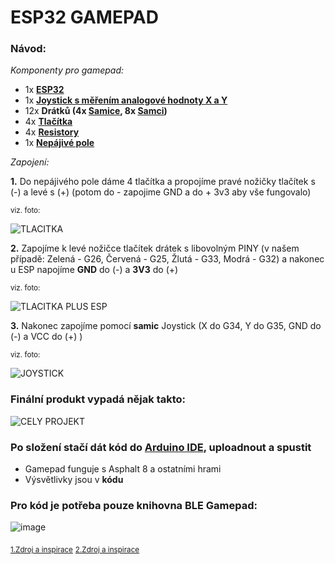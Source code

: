 # **ESP32 GAMEPAD**







### Návod:

  *Komponenty pro gamepad:*
  
- 1x [**ESP32**](https://dratek.cz/arduino/1581-esp-32s-esp32-esp8266-development-board-2.4ghz-dual-mode-wifi-bluetooth-antenna-module.html?_gl=1*s3cekh*_up*MQ..&gclid=CjwKCAjwupGyBhBBEiwA0UcqaH6J5DjgpT64NVNzaj-crNZk7CDaJllbJJJvBpg1rio_UimbY8WeMBoCJT8QAvD_BwE)
- 1x [**Joystick s měřením analogové hodnoty X a Y**](https://dratek.cz/arduino/884-joystick-ps2.html?gad_source=1&gclid=CjwKCAjwupGyBhBBEiwA0UcqaH6J5DjgpT64NVNzaj-crNZk7CDaJllbJJJvBpg1rio_UimbY8WeMBoCJT8QAvD_BwE) 
- 12x **Drátků (4x [Samice](https://dratek.cz/arduino/1214-40-x-m-f-dupont-kabel-20-cm.html?_gl=1*56f225*_up*MQ..&gclid=CjwKCAjwupGyBhBBEiwA0UcqaH6J5DjgpT64NVNzaj-crNZk7CDaJllbJJJvBpg1rio_UimbY8WeMBoCJT8QAvD_BwE), 8x [Samci](https://dratek.cz/arduino/1063-eses-40-x-m-m-dupont-kabel.html?_gl=1*820k7h*_up*MQ..&gclid=CjwKCAjwupGyBhBBEiwA0UcqaH6J5DjgpT64NVNzaj-crNZk7CDaJllbJJJvBpg1rio_UimbY8WeMBoCJT8QAvD_BwE))** 
- 4x **[Tlačítka](https://dratek.cz/arduino/51540-sada-25-tlacitek-s-klobouckem-pro-arduino.html?_gl=1*1upvtqs*_up*MQ..&gclid=CjwKCAjwupGyBhBBEiwA0UcqaH6J5DjgpT64NVNzaj-crNZk7CDaJllbJJJvBpg1rio_UimbY8WeMBoCJT8QAvD_BwE)**
-	4x **[Resistory](https://dratek.cz/arduino/7660-rezistor-4k7-0.25-w-1.html)**
- 1x **[Nepájivé pole](https://dratek.cz/arduino/121755-nepajive-pole-750-pinu.html?_gl=1*1jdeqs*_up*MQ..&gclid=CjwKCAjwupGyBhBBEiwA0UcqaH6J5DjgpT64NVNzaj-crNZk7CDaJllbJJJvBpg1rio_UimbY8WeMBoCJT8QAvD_BwE)**
	
  
*Zapojení:*
    
**1.** Do nepájivého pole dáme 4 tlačítka a propojíme pravé nožičky tlačítek s (-) a levé s (+) (potom do - zapojime GND a do + 3v3 aby vše fungovalo)

<sub>viz. foto:</sub>
	
 ![TLACITKA](https://github.com/Aldaaaaaaa/ESP32-GAMEPAD/assets/170012616/21047784-ff6b-43e4-84f2-8fc94fe3ccf2)

**2.** Zapojíme k levé nožičce tlačítek drátek s libovolným PINY (v našem případě: Zelená - G26, Červená - G25, Žlutá - G33, Modrá - G32) a nakonec u ESP napojíme **GND** do (-) a **3V3** do (+)

<sub>viz. foto:</sub>

 ![TLACITKA PLUS ESP](https://github.com/Aldaaaaaaa/ESP32-GAMEPAD/assets/170012616/3e3c941c-41ad-49da-a1a5-01d5fd7468b8)


**3.** Nakonec zapojíme pomocí **samic** Joystick (X do G34, Y do G35, GND do (-) a VCC do (+) )

<sub>viz. foto:</sub>

![JOYSTICK](https://github.com/Aldaaaaaaa/ESP32-GAMEPAD/assets/170012616/e347ee8d-a419-4ae2-8829-d32af1d5d0c1)



### Finální produkt vypadá nějak takto:


![CELY PROJEKT](https://github.com/Aldaaaaaaa/ESP32-GAMEPAD/assets/170012616/737a2224-fc5c-4d7f-83d7-fbe50db9a0ac)


### Po složení stačí dát  kód do [Arduino IDE](https://www.arduino.cc/en/software), uploadnout a spustit

- Gamepad funguje s Asphalt 8 a ostatními hrami
- Výsvětlivky jsou v **kódu**

### Pro kód je potřeba pouze knihovna BLE Gamepad: 
![image](https://github.com/vojtamm69/gamepad-esp32/assets/169904042/d0045388-b5fc-4c4d-957b-8fa14dd30e42)

 



<sub>[1.Zdroj a inspirace](https://www.instructables.com/DIY-ESP32-Bluetooth-GamePad-for-Android-PlayStatio/)</sub>
<sub>[2.Zdroj a inspirace](https://www.youtube.com/watch?v=zOuCZpH0Dqg)</sub>
